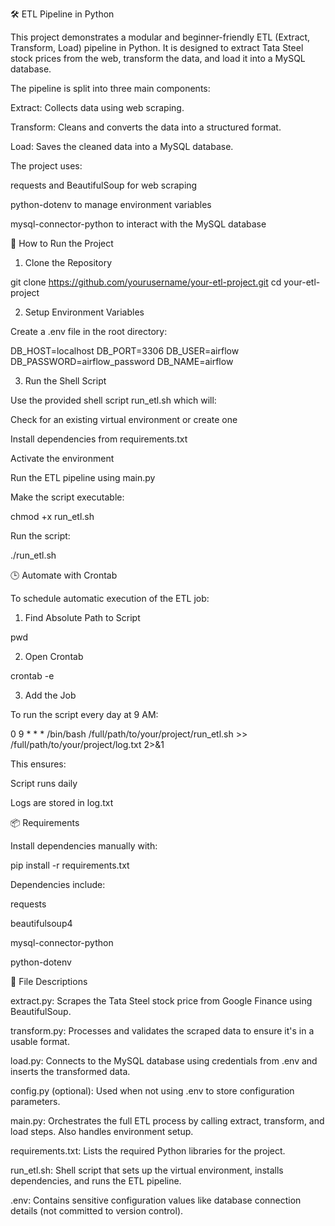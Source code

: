 🛠️ ETL Pipeline in Python

This project demonstrates a modular and beginner-friendly ETL (Extract, Transform, Load) pipeline in Python. It is designed to extract Tata Steel stock prices from the web, transform the data, and load it into a MySQL database.

The pipeline is split into three main components:

Extract: Collects data using web scraping.

Transform: Cleans and converts the data into a structured format.

Load: Saves the cleaned data into a MySQL database.

The project uses:

requests and BeautifulSoup for web scraping

python-dotenv to manage environment variables

mysql-connector-python to interact with the MySQL database

🚀 How to Run the Project

1. Clone the Repository

git clone https://github.com/yourusername/your-etl-project.git
cd your-etl-project

2. Setup Environment Variables

Create a .env file in the root directory:

DB_HOST=localhost
DB_PORT=3306
DB_USER=airflow
DB_PASSWORD=airflow_password
DB_NAME=airflow

3. Run the Shell Script

Use the provided shell script run_etl.sh which will:

Check for an existing virtual environment or create one

Install dependencies from requirements.txt

Activate the environment

Run the ETL pipeline using main.py

Make the script executable:

chmod +x run_etl.sh

Run the script:

./run_etl.sh

🕒 Automate with Crontab

To schedule automatic execution of the ETL job:

1. Find Absolute Path to Script

pwd

2. Open Crontab

crontab -e

3. Add the Job

To run the script every day at 9 AM:

0 9 * * * /bin/bash /full/path/to/your/project/run_etl.sh >> /full/path/to/your/project/log.txt 2>&1

This ensures:

Script runs daily

Logs are stored in log.txt

📦 Requirements

Install dependencies manually with:

pip install -r requirements.txt

Dependencies include:

requests

beautifulsoup4

mysql-connector-python

python-dotenv

📁 File Descriptions

extract.py: Scrapes the Tata Steel stock price from Google Finance using BeautifulSoup.

transform.py: Processes and validates the scraped data to ensure it's in a usable format.

load.py: Connects to the MySQL database using credentials from .env and inserts the transformed data.

config.py (optional): Used when not using .env to store configuration parameters.

main.py: Orchestrates the full ETL process by calling extract, transform, and load steps. Also handles environment setup.

requirements.txt: Lists the required Python libraries for the project.

run_etl.sh: Shell script that sets up the virtual environment, installs dependencies, and runs the ETL pipeline.

.env: Contains sensitive configuration values like database connection details (not committed to version control).